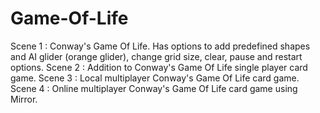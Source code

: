 # Game-Of-Life

Scene 1 : Conway's Game Of Life. Has options to add predefined shapes and AI glider (orange glider), change grid size, clear, pause and restart options.
Scene 2 : Addition to Conway's Game Of Life single player card game.
Scene 3 : Local multiplayer Conway's Game Of Life card game.
Scene 4 : Online multiplayer Conway's Game Of Life card game using Mirror.
